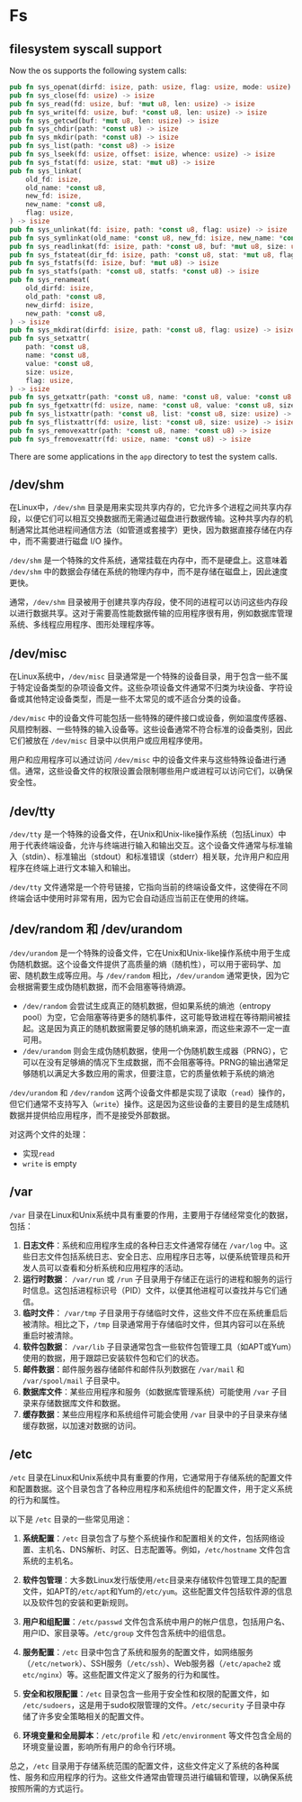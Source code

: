 # Fs

## filesystem syscall support

Now the os supports the following system calls:

```rust
pub fn sys_openat(dirfd: isize, path: usize, flag: usize, mode: usize) -> isize
pub fn sys_close(fd: usize) -> isize
pub fn sys_read(fd: usize, buf: *mut u8, len: usize) -> isize
pub fn sys_write(fd: usize, buf: *const u8, len: usize) -> isize
pub fn sys_getcwd(buf: *mut u8, len: usize) -> isize 
pub fn sys_chdir(path: *const u8) -> isize
pub fn sys_mkdir(path: *const u8) -> isize
pub fn sys_list(path: *const u8) -> isize
pub fn sys_lseek(fd: usize, offset: isize, whence: usize) -> isize 
pub fn sys_fstat(fd: usize, stat: *mut u8) -> isize
pub fn sys_linkat(
    old_fd: isize,
    old_name: *const u8,
    new_fd: isize,
    new_name: *const u8,
    flag: usize,
) -> isize
pub fn sys_unlinkat(fd: isize, path: *const u8, flag: usize) -> isize
pub fn sys_symlinkat(old_name: *const u8, new_fd: isize, new_name: *const u8) -> isize
pub fn sys_readlinkat(fd: isize, path: *const u8, buf: *mut u8, size: usize) -> isize
pub fn sys_fstateat(dir_fd: isize, path: *const u8, stat: *mut u8, flag: usize) -> isize 
pub fn sys_fstatfs(fd: isize, buf: *mut u8) -> isize
pub fn sys_statfs(path: *const u8, statfs: *const u8) -> isize 
pub fn sys_renameat(
    old_dirfd: isize,
    old_path: *const u8,
    new_dirfd: isize,
    new_path: *const u8,
) -> isize
pub fn sys_mkdirat(dirfd: isize, path: *const u8, flag: usize) -> isize
pub fn sys_setxattr(
    path: *const u8,
    name: *const u8,
    value: *const u8,
    size: usize,
    flag: usize,
) -> isize
pub fn sys_getxattr(path: *const u8, name: *const u8, value: *const u8, size: usize) -> isize
pub fn sys_fgetxattr(fd: usize, name: *const u8, value: *const u8, size: usize) -> isize
pub fn sys_listxattr(path: *const u8, list: *const u8, size: usize) -> isize
pub fn sys_flistxattr(fd: usize, list: *const u8, size: usize) -> isize
pub fn sys_removexattr(path: *const u8, name: *const u8) -> isize
pub fn sys_fremovexattr(fd: usize, name: *const u8) -> isize
```

There are some applications in the `app` directory to test the system calls.



## /dev/shm

在Linux中，`/dev/shm` 目录是用来实现共享内存的，它允许多个进程之间共享内存段，以便它们可以相互交换数据而无需通过磁盘进行数据传输。这种共享内存的机制通常比其他进程间通信方法（如管道或套接字）更快，因为数据直接存储在内存中，而不需要进行磁盘 I/O 操作。

`/dev/shm` 是一个特殊的文件系统，通常挂载在内存中，而不是硬盘上。这意味着 `/dev/shm` 中的数据会存储在系统的物理内存中，而不是存储在磁盘上，因此速度更快。

通常，`/dev/shm` 目录被用于创建共享内存段，使不同的进程可以访问这些内存段以进行数据共享。这对于需要高性能数据传输的应用程序很有用，例如数据库管理系统、多线程应用程序、图形处理程序等。



## /dev/misc

在Linux系统中，`/dev/misc` 目录通常是一个特殊的设备目录，用于包含一些不属于特定设备类型的杂项设备文件。这些杂项设备文件通常不归类为块设备、字符设备或其他特定设备类型，而是一些不太常见的或不适合分类的设备。

`/dev/misc` 中的设备文件可能包括一些特殊的硬件接口或设备，例如温度传感器、风扇控制器、一些特殊的输入设备等。这些设备通常不符合标准的设备类别，因此它们被放在 `/dev/misc` 目录中以供用户或应用程序使用。

用户和应用程序可以通过访问 `/dev/misc` 中的设备文件来与这些特殊设备进行通信。通常，这些设备文件的权限设置会限制哪些用户或进程可以访问它们，以确保安全性。



## /dev/tty

`/dev/tty` 是一个特殊的设备文件，在Unix和Unix-like操作系统（包括Linux）中用于代表终端设备，允许与终端进行输入和输出交互。这个设备文件通常与标准输入（stdin）、标准输出（stdout）和标准错误（stderr）相关联，允许用户和应用程序在终端上进行文本输入和输出。

`/dev/tty` 文件通常是一个符号链接，它指向当前的终端设备文件，这使得在不同终端会话中使用时非常有用，因为它会自动适应当前正在使用的终端。



## /dev/random 和 /dev/urandom

`/dev/urandom` 是一个特殊的设备文件，它在Unix和Unix-like操作系统中用于生成伪随机数据。这个设备文件提供了高质量的熵（随机性），可以用于密码学、加密、随机数生成等应用。与 `/dev/random` 相比，`/dev/urandom` 通常更快，因为它会根据需要生成伪随机数据，而不会阻塞等待熵源。

- `/dev/random` 会尝试生成真正的随机数据，但如果系统的熵池（entropy pool）为空，它会阻塞等待更多的随机事件，这可能导致进程在等待期间被挂起。这是因为真正的随机数据需要足够的随机熵来源，而这些来源不一定一直可用。
- `/dev/urandom` 则会生成伪随机数据，使用一个伪随机数生成器（PRNG），它可以在没有足够熵的情况下生成数据，而不会阻塞等待。PRNG的输出通常足够随机以满足大多数应用的需求，但要注意，它的质量依赖于系统的熵池

`/dev/urandom` 和 `/dev/random` 这两个设备文件都是实现了读取（`read`）操作的，但它们通常不支持写入（`write`）操作。这是因为这些设备的主要目的是生成随机数据并提供给应用程序，而不是接受外部数据。

对这两个文件的处理：

- 实现`read`
- `write` is empty



## /var

`/var` 目录在Linux和Unix系统中具有重要的作用，主要用于存储经常变化的数据，包括：

1. **日志文件**：系统和应用程序生成的各种日志文件通常存储在 `/var/log` 中。这些日志文件包括系统日志、安全日志、应用程序日志等，以便系统管理员和开发人员可以查看和分析系统和应用程序的活动。
2. **运行时数据**： `/var/run` 或 `/run` 子目录用于存储正在运行的进程和服务的运行时信息。这包括进程标识号（PID）文件，以便其他进程可以查找并与它们通信。
3. **临时文件**： `/var/tmp` 子目录用于存储临时文件，这些文件不应在系统重启后被清除。相比之下，`/tmp` 目录通常用于存储临时文件，但其内容可以在系统重启时被清除。
4. **软件包数据**： `/var/lib` 子目录通常包含一些软件包管理工具（如APT或Yum）使用的数据，用于跟踪已安装软件包和它们的状态。
5. **邮件数据**：邮件服务器存储邮件和邮件队列数据在 `/var/mail` 和 `/var/spool/mail` 子目录中。
6. **数据库文件**：某些应用程序和服务（如数据库管理系统）可能使用 `/var` 子目录来存储数据库文件和数据。
7. **缓存数据**：某些应用程序和系统组件可能会使用 `/var` 目录中的子目录来存储缓存数据，以加速对数据的访问。



## /etc

`/etc` 目录在Linux和Unix系统中具有重要的作用，它通常用于存储系统的配置文件和配置数据。这个目录包含了各种应用程序和系统组件的配置文件，用于定义系统的行为和属性。

以下是 `/etc` 目录的一些常见用途：

1. **系统配置**：`/etc` 目录包含了与整个系统操作和配置相关的文件，包括网络设置、主机名、DNS解析、时区、日志配置等。例如，`/etc/hostname` 文件包含系统的主机名。

2. **软件包管理**：大多数Linux发行版使用`/etc`目录来存储软件包管理工具的配置文件，如APT的`/etc/apt`和Yum的`/etc/yum`。这些配置文件包括软件源的信息以及软件包的安装和更新规则。

3. **用户和组配置**：`/etc/passwd` 文件包含系统中用户的帐户信息，包括用户名、用户ID、家目录等。`/etc/group` 文件包含系统中的组信息。

4. **服务配置**：`/etc` 目录中包含了系统和服务的配置文件，如网络服务（`/etc/network`）、SSH服务（`/etc/ssh`）、Web服务器（`/etc/apache2` 或 `etc/nginx`）等。这些配置文件定义了服务的行为和属性。

5. **安全和权限配置**：`/etc` 目录包含一些用于安全性和权限的配置文件，如 `/etc/sudoers`，这是用于sudo权限管理的文件。`/etc/security` 子目录中存储了许多安全策略相关的配置文件。

6. **环境变量和全局脚本**：`/etc/profile` 和 `/etc/environment` 等文件包含全局的环境变量设置，影响所有用户的命令行环境。

总之，`/etc` 目录用于存储系统范围的配置文件，这些文件定义了系统的各种属性、服务和应用程序的行为。这些文件通常由管理员进行编辑和管理，以确保系统按照所需的方式运行。

